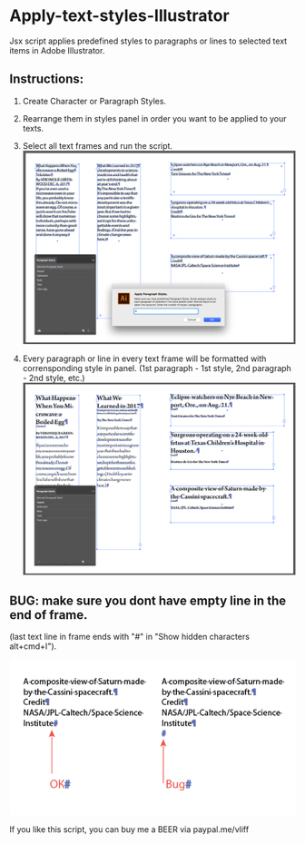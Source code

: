# Apply-text-styles-Illustrator
Jsx script applies predefined styles to paragraphs or lines to selected text items in Adobe Illustrator. 

## Instructions:

1. Create Character or Paragraph Styles.

2. Rearrange them in styles panel in order you want to be applied to your texts.

3. Select all text frames and run the script.
![select and run](https://github.com/vliff/Apply-text-styles-Illustrator/raw/master/Apply%20Paragraph%20Styles.png)

4. Every paragraph or line in every text frame will be formatted with corrensponding style in panel.
(1st paragraph - 1st style, 2nd paragraph - 2nd style, etc.)
![et voila](https://github.com/vliff/Apply-text-styles-Illustrator/raw/master/Apply%20Paragraph%20Styles%202.png)

## BUG: make sure you dont have empty line in the end of frame.
(last text line in frame ends with "#" in "Show hidden characters alt+cmd+I").

![bug img](https://github.com/vliff/Apply-text-styles-Illustrator/raw/master/Bug.png)

If you like this script, you can buy me a BEER via paypal.me/vliff 

